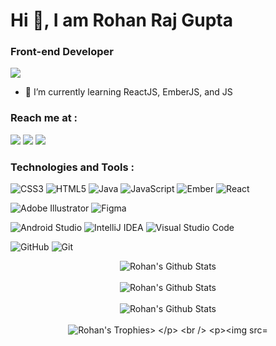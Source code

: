 # Hi 👋, I am Rohan Raj Gupta
### Front-end Developer

![](https://komarev.com/ghpvc/?username=rohan09-raj&color=orange)

- 🌱 I’m currently learning ReactJS, EmberJS, and JS 

### Reach me at : 
<a href="https://www.linkedin.com/in/rohan-raj-gupta-1a3465190"><img src="https://img.shields.io/badge/-Rohan%20Raj%20Gupta-0077B5?style=flat&logo=Linkedin&logoColor=white"/></a>
<a href="(https://twitter.com/RohanRajGupta6"><img src="https://img.shields.io/badge/-Rohan%20Raj%20Gupta-1DA1F2?style=flat&logo=Twitter&logoColor=white"/></a>
<a href="mailto:rajrohan1914@gmail.com"><img src="https://img.shields.io/badge/-Rohan Gupta-D14836?style=flat&logo=Gmail&logoColor=white"/></a>

### Technologies and Tools :
![CSS3](https://img.shields.io/badge/css3-%231572B6.svg?style=for-the-badge&logo=css3&logoColor=white)
![HTML5](https://img.shields.io/badge/html5-%23E34F26.svg?style=for-the-badge&logo=html5&logoColor=white)
![Java](https://img.shields.io/badge/java-%23ED8B00.svg?style=for-the-badge&logo=java&logoColor=white)
![JavaScript](https://img.shields.io/badge/javascript-%23323330.svg?style=for-the-badge&logo=javascript&logoColor=%23F7DF1E)
![Ember](https://img.shields.io/badge/ember-1C1E24?style=for-the-badge&logo=ember.js&logoColor=#D04A37)
![React](https://img.shields.io/badge/react-%2320232a.svg?style=for-the-badge&logo=react&logoColor=%2361DAFB)

![Adobe Illustrator](https://img.shields.io/badge/adobeillustrator-%23FF9A00.svg?style=for-the-badge&logo=adobeillustrator&logoColor=white)
![Figma](https://img.shields.io/badge/figma-%23F24E1E.svg?style=for-the-badge&logo=figma&logoColor=white)

![Android Studio](https://img.shields.io/badge/Android%20Studio-3DDC84.svg?style=for-the-badge&logo=android-studio&logoColor=white)
![IntelliJ IDEA](https://img.shields.io/badge/IntelliJIDEA-000000.svg?style=for-the-badge&logo=intellij-idea&logoColor=white)
![Visual Studio Code](https://img.shields.io/badge/Visual%20Studio%20Code-0078d7.svg?style=for-the-badge&logo=visual-studio-code&logoColor=white)

![GitHub](https://img.shields.io/badge/github-%23121011.svg?style=for-the-badge&logo=github&logoColor=white)
![Git](https://img.shields.io/badge/git-%23F05033.svg?style=for-the-badge&logo=git&logoColor=white)

<p align='center' >
  <img align="center" src="https://github-readme-stats.vercel.app/api?username=rohan09-raj&include_all_commits=true&count_private=true&show_icons=true&line_height=20&title_color=7A7ADB&icon_color=2234AE&text_color=D3D3D3&bg_color=0,000000,130F40" alt="Rohan's Github Stats">
</br>
</br>
<img align="center" src="https://github-readme-streak-stats.herokuapp.com/?user=rohan09-raj&theme=dark" alt="Rohan's Github Stats">
</br>
</br>
<img align="center" src="https://github-readme-stats.vercel.app/api/top-langs/?username=rohan09-raj&show_icons=true&line_height=20&title_color=7A7ADB&icon_color=2234AE&text_color=D3D3D3&bg_color=0,000000,130F40" alt="Rohan's Github Stats">
</br>
</br>
<img align="center" src="https://github-profile-trophy.vercel.app/?username=rohan09-raj" alt="Rohan's Trophies>
</p>
<br />

![trophy]()
